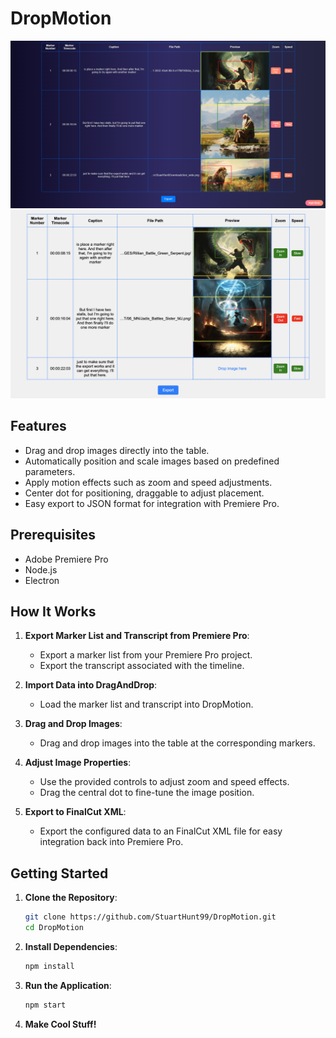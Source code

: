 # DropMotion
![Screenshot](screenshots/DM_Dark.png)
![Screenshot](screenshots/DM_ScreenShot.png)

## Features

- Drag and drop images directly into the table.
- Automatically position and scale images based on predefined parameters.
- Apply motion effects such as zoom and speed adjustments.
- Center dot for positioning, draggable to adjust placement.
- Easy export to JSON format for integration with Premiere Pro.

## Prerequisites

- Adobe Premiere Pro
- Node.js
- Electron

## How It Works

1. **Export Marker List and Transcript from Premiere Pro**:
    - Export a marker list from your Premiere Pro project.
    - Export the transcript associated with the timeline.

2. **Import Data into DragAndDrop**:
    - Load the marker list and transcript into DropMotion.

3. **Drag and Drop Images**:
    - Drag and drop images into the table at the corresponding markers.

4. **Adjust Image Properties**:
    - Use the provided controls to adjust zoom and speed effects.
    - Drag the central dot to fine-tune the image position.

5. **Export to FinalCut XML**:
    - Export the configured data to an FinalCut XML file for easy integration back into Premiere Pro.

## Getting Started

1. **Clone the Repository**:
    ```bash
    git clone https://github.com/StuartHunt99/DropMotion.git
    cd DropMotion
    ```

2. **Install Dependencies**:
    ```bash
    npm install
    ```

3. **Run the Application**:
    ```bash
    npm start
    ```

4. **Make Cool Stuff!**